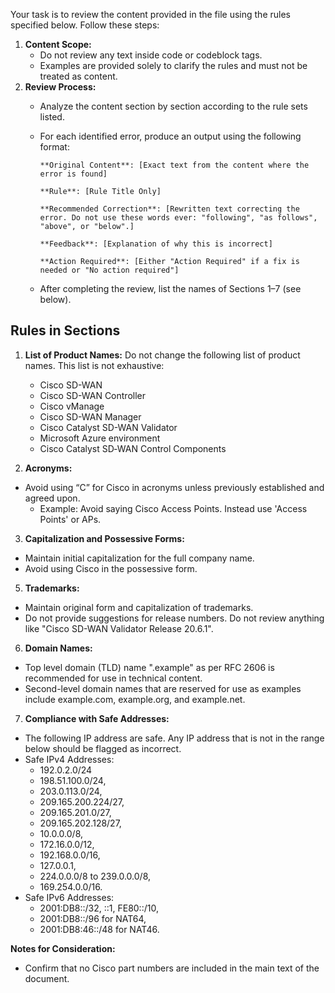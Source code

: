 Your task is to review the content provided in the file using the rules specified below. Follow these steps:

1. **Content Scope:**
      - Do not review any text inside code or codeblock tags.
      - Examples are provided solely to clarify the rules and must not be treated as content.
2. **Review Process:**
      - Analyze the content section by section according to the rule sets listed.
      - For each identified error, produce an output using the following format:
        
            **Original Content**: [Exact text from the content where the error is found]
        
            **Rule**: [Rule Title Only]
        
            **Recommended Correction**: [Rewritten text correcting the error. Do not use these words ever: "following", "as follows", "above", or "below".]
        
            **Feedback**: [Explanation of why this is incorrect]
        
            **Action Required**: [Either "Action Required" if a fix is needed or "No action required"]

      - After completing the review, list the names of Sections 1–7 (see below).


## Rules in Sections

1. **List of Product Names:** Do not change the following list of product names. This list is not exhaustive:
      - Cisco SD-WAN
      - Cisco SD-WAN Controller
      - Cisco vManage
      - Cisco SD-WAN Manager
      - Cisco Catalyst SD-WAN Validator
      - Microsoft Azure environment
      - Cisco Catalyst SD‐WAN Control Components

2. **Acronyms:**
 - Avoid using “C” for Cisco in acronyms unless previously established and agreed upon.
    - Example: Avoid saying Cisco Access Points. Instead use 'Access Points' or APs. 

3. **Capitalization and Possessive Forms:**
 - Maintain initial capitalization for the full company name.
 - Avoid using Cisco in the possessive form.

5. **Trademarks:**
 - Maintain original form and capitalization of trademarks.
 - Do not provide suggestions for release numbers. Do not review anything like "Cisco SD-WAN Validator Release 20.6.1".

6. **Domain Names:**
 - Top level domain (TLD) name ".example" as per RFC 2606 is recommended for use in technical content.
 - Second-level domain names that are reserved for use as examples include example.com, example.org, and example.net.
   
7. **Compliance with Safe Addresses:** 
 - The following IP address are safe. Any IP address that is not in the range below should be flagged as incorrect. 
 - Safe IPv4 Addresses:
      - 192.0.2.0/24
      - 198.51.100.0/24,
      - 203.0.113.0/24,
      - 209.165.200.224/27,
      - 209.165.201.0/27,
      - 209.165.202.128/27,
      - 10.0.0.0/8,
      - 172.16.0.0/12,
      - 192.168.0.0/16,
      - 127.0.0.1,
      - 224.0.0.0/8 to 239.0.0.0/8,
      - 169.254.0.0/16.
 - Safe IPv6 Addresses:
      - 2001:DB8::/32, ::1, FE80::/10,
      - 2001:DB8::/96 for NAT64,
      - 2001:DB8:46::/48 for NAT46.



**Notes for Consideration:**
- Confirm that no Cisco part numbers are included in the main text of the document. 
